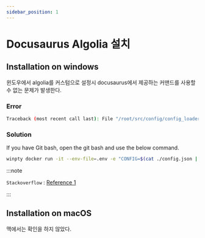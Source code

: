 ```yaml
---
sidebar_position: 1
---
```


# Docusaurus Algolia 설치

## Installation on windows

윈도우에서 algolia를 커스텀으로 설정시 docusaurus에서 제공하는 커맨드를 사용할 수 없는 문제가 발생한다.

### Error 

```bash
Traceback (most recent call last): File "/root/src/config/config_loader.py", line 101, in _load_config
```

### Solution

If you have Git bash, open the git bash and use the below command.

```bash
winpty docker run -it --env-file=.env -e "CONFIG=$(cat ./config.json | jq -r tostring)" algolia/docsearch-scraper
```

:::note

`Stackoverflow` : [Reference 1](https://stackoverflow.com/questions/65807537/algolia-run-the-crawl-from-the-docker-image)

:::

## Installation on macOS

맥에서는 확인을 하지 않았다. 



